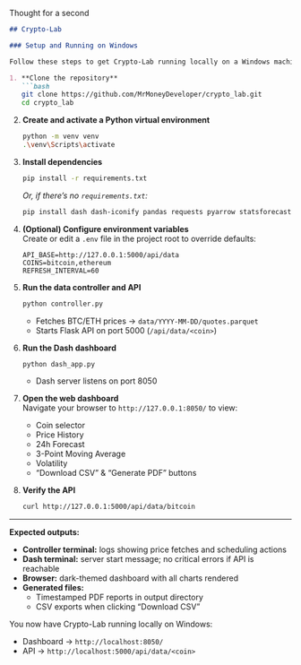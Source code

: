 Thought for a second

```markdown
## Crypto-Lab

### Setup and Running on Windows

Follow these steps to get Crypto-Lab running locally on a Windows machine.

1. **Clone the repository**  
   ```bash
   git clone https://github.com/MrMoneyDeveloper/crypto_lab.git
   cd crypto_lab
   ```

2. **Create and activate a Python virtual environment**  
   ```bash
   python -m venv venv
   .\venv\Scripts\activate
   ```

3. **Install dependencies**  
   ```bash
   pip install -r requirements.txt
   ```  
   _Or, if there’s no `requirements.txt`:_  
   ```bash
   pip install dash dash-iconify pandas requests pyarrow statsforecast statsmodels matplotlib flask apscheduler python-dotenv
   ```

4. **(Optional) Configure environment variables**  
   Create or edit a `.env` file in the project root to override defaults:
   ```dotenv
   API_BASE=http://127.0.0.1:5000/api/data
   COINS=bitcoin,ethereum
   REFRESH_INTERVAL=60
   ```

5. **Run the data controller and API**  
   ```bash
   python controller.py
   ```
   - Fetches BTC/ETH prices → `data/YYYY-MM-DD/quotes.parquet`  
   - Starts Flask API on port 5000 (`/api/data/<coin>`)

6. **Run the Dash dashboard**  
   ```bash
   python dash_app.py
   ```
   - Dash server listens on port 8050

7. **Open the web dashboard**  
   Navigate your browser to `http://127.0.0.1:8050/` to view:
   - Coin selector  
   - Price History  
   - 24h Forecast  
   - 3-Point Moving Average  
   - Volatility  
   - “Download CSV” & “Generate PDF” buttons

8. **Verify the API**  
   ```bash
   curl http://127.0.0.1:5000/api/data/bitcoin
   ```

---

**Expected outputs:**  
- **Controller terminal:** logs showing price fetches and scheduling actions  
- **Dash terminal:** server start message; no critical errors if API is reachable  
- **Browser:** dark-themed dashboard with all charts rendered  
- **Generated files:**  
  - Timestamped PDF reports in output directory  
  - CSV exports when clicking “Download CSV”

You now have Crypto-Lab running locally on Windows:  
- Dashboard → `http://localhost:8050/`  
- API → `http://localhost:5000/api/data/<coin>`
```
